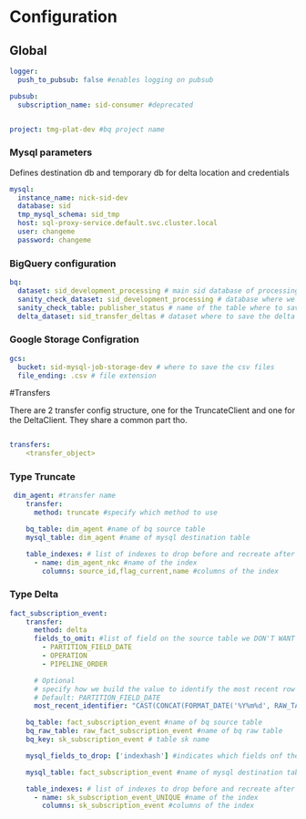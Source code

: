 Configuration
=============

## Global
```yaml
logger:
  push_to_pubsub: false #enables logging on pubsub

pubsub:
  subscription_name: sid-consumer #deprecated


project: tmg-plat-dev #bq project name
```

### Mysql parameters 

Defines destination db and temporary db for delta location and credentials
```yaml
mysql:
  instance_name: nick-sid-dev
  database: sid
  tmp_mysql_schema: sid_tmp 
  host: sql-proxy-service.default.svc.cluster.local
  user: changeme
  password: changeme
```

### BigQuery configuration
```yaml
bq:
  dataset: sid_development_processing # main sid database of processing
  sanity_check_dataset: sid_development_processing # database where we want to save the sanity check
  sanity_check_table: publisher_status # name of the table where to save the discrepancy
  delta_dataset: sid_transfer_deltas # dataset where to save the delta result

```
### Google Storage Configration
```yaml
gcs:
  bucket: sid-mysql-job-storage-dev # where to save the csv files
  file_ending: .csv # file extension

```

#Transfers

There are 2 transfer config structure, one for the TruncateClient and one for the DeltaClient. They share a common part tho.


```yaml

transfers:
    <transfer_object>

```

### Type Truncate

```yaml
 dim_agent: #transfer name
    transfer:
      method: truncate #specify which method to use

    bq_table: dim_agent #name of bq source table
    mysql_table: dim_agent #name of mysql destination table

    table_indexes: # list of indexes to drop before and recreate after the data upload 
      - name: dim_agent_nkc #name of the index
        columns: source_id,flag_current,name #columns of the index

```

### Type Delta
```yaml
fact_subscription_event:
    transfer:
      method: delta
      fields_to_omit: #list of field on the source table we DON'T WANT to copy on the destination table
        - PARTITION_FIELD_DATE
        - OPERATION
        - PIPELINE_ORDER

      # Optional 
      # specify how we build the value to identify the most recent row on a table for table more complex
      # Default: PARTITION_FIELD_DATE 
      most_recent_identifier: "CAST(CONCAT(FORMAT_DATE('%Y%m%d', RAW_TABLE.PARTITION_FIELD_DATE), CAST(RAW_TABLE.PIPELINE_ORDER AS STRING)) AS INT64)" 

    bq_table: fact_subscription_event #name of bq source table
    bq_raw_table: raw_fact_subscription_event #name of bq raw table
    bq_key: sk_subscription_event # table sk name

    mysql_fields_to_drop: ['indexhash'] #indicates which fields onf the delta table we don't want to copy into the destination table (this is for generated fields)

    mysql_table: fact_subscription_event #name of mysql destination table

    table_indexes: # list of indexes to drop before and recreate after the data upload 
      - name: sk_subscription_event_UNIQUE #name of the index
        columns: sk_subscription_event #columns of the index

```
